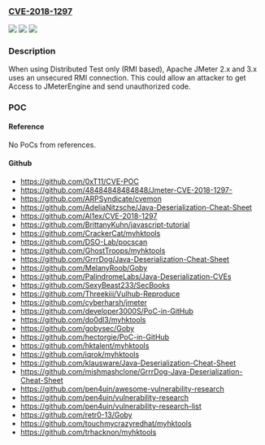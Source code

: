 ### [CVE-2018-1297](https://cve.mitre.org/cgi-bin/cvename.cgi?name=CVE-2018-1297)
![](https://img.shields.io/static/v1?label=Product&message=Apache%20JMeter&color=blue)
![](https://img.shields.io/static/v1?label=Version&message=n%2Fa&color=blue)
![](https://img.shields.io/static/v1?label=Vulnerability&message=Unauthorized%20code%20access&color=brighgreen)

### Description

When using Distributed Test only (RMI based), Apache JMeter 2.x and 3.x uses an unsecured RMI connection. This could allow an attacker to get Access to JMeterEngine and send unauthorized code.

### POC

#### Reference
No PoCs from references.

#### Github
- https://github.com/0xT11/CVE-POC
- https://github.com/48484848484848/Jmeter-CVE-2018-1297-
- https://github.com/ARPSyndicate/cvemon
- https://github.com/AdeliaNitzsche/Java-Deserialization-Cheat-Sheet
- https://github.com/Al1ex/CVE-2018-1297
- https://github.com/BrittanyKuhn/javascript-tutorial
- https://github.com/CrackerCat/myhktools
- https://github.com/DSO-Lab/pocscan
- https://github.com/GhostTroops/myhktools
- https://github.com/GrrrDog/Java-Deserialization-Cheat-Sheet
- https://github.com/MelanyRoob/Goby
- https://github.com/PalindromeLabs/Java-Deserialization-CVEs
- https://github.com/SexyBeast233/SecBooks
- https://github.com/Threekiii/Vulhub-Reproduce
- https://github.com/cyberharsh/jmeter
- https://github.com/developer3000S/PoC-in-GitHub
- https://github.com/do0dl3/myhktools
- https://github.com/gobysec/Goby
- https://github.com/hectorgie/PoC-in-GitHub
- https://github.com/hktalent/myhktools
- https://github.com/iqrok/myhktools
- https://github.com/klausware/Java-Deserialization-Cheat-Sheet
- https://github.com/mishmashclone/GrrrDog-Java-Deserialization-Cheat-Sheet
- https://github.com/pen4uin/awesome-vulnerability-research
- https://github.com/pen4uin/vulnerability-research
- https://github.com/pen4uin/vulnerability-research-list
- https://github.com/retr0-13/Goby
- https://github.com/touchmycrazyredhat/myhktools
- https://github.com/trhacknon/myhktools

